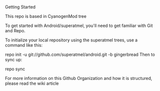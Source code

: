 Getting Started

This repo is based in CyanogenMod tree

To get started with Android/superatmel, you'll need to get familiar with Git and Repo.

To initialize your local repository using the superatmel trees, use a command like this:

repo init -u git://github.com/superatmel/android.git -b gingerbread
Then to sync up:

repo sync

For more information on this Github Organization and how it is structured, please read the wiki article

